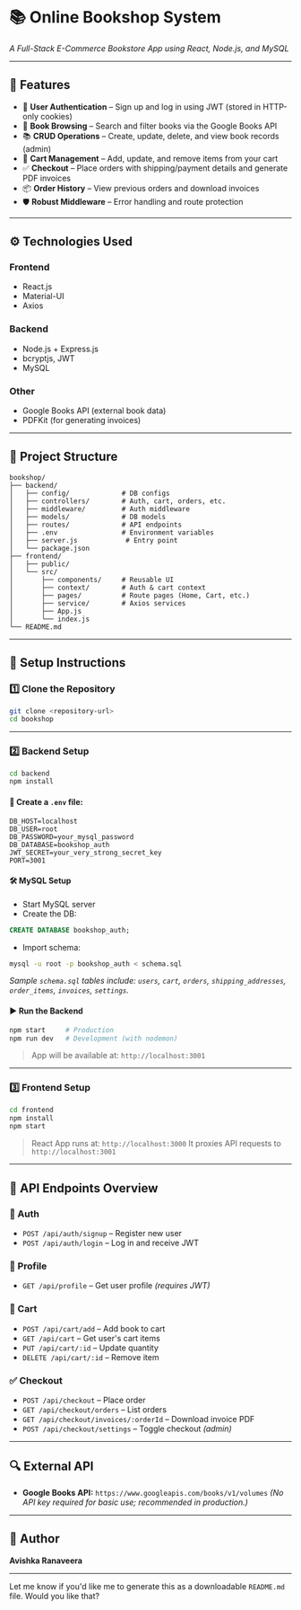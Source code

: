 
# 📚 Online Bookshop System

*A Full-Stack E-Commerce Bookstore App using React, Node.js, and MySQL*

---

## 🚀 Features

* 🔐 **User Authentication** – Sign up and log in using JWT (stored in HTTP-only cookies)
* 🔎 **Book Browsing** – Search and filter books via the Google Books API
* 📚 **CRUD Operations** – Create, update, delete, and view book records (admin)
* 🛒 **Cart Management** – Add, update, and remove items from your cart
* ✅ **Checkout** – Place orders with shipping/payment details and generate PDF invoices
* 📦 **Order History** – View previous orders and download invoices
* 🛡 **Robust Middleware** – Error handling and route protection

---

## ⚙️ Technologies Used

### Frontend

* React.js
* Material-UI
* Axios

### Backend

* Node.js + Express.js
* bcryptjs, JWT
* MySQL

### Other

* Google Books API (external book data)
* PDFKit (for generating invoices)

---

## 📁 Project Structure

```
bookshop/
├── backend/
│   ├── config/             # DB configs
│   ├── controllers/        # Auth, cart, orders, etc.
│   ├── middleware/         # Auth middleware
│   ├── models/             # DB models
│   ├── routes/             # API endpoints
│   ├── .env                # Environment variables
│   ├── server.js            # Entry point
│   └── package.json
├── frontend/
│   ├── public/
│   └── src/
│       ├── components/     # Reusable UI
│       ├── context/        # Auth & cart context
│       ├── pages/          # Route pages (Home, Cart, etc.)
│       ├── service/        # Axios services
│       ├── App.js
│       └── index.js
└── README.md
```

---

## 🔧 Setup Instructions

### 1️⃣ Clone the Repository

```bash
git clone <repository-url>
cd bookshop
```

---

### 2️⃣ Backend Setup

```bash
cd backend
npm install
```

#### 📄 Create a `.env` file:

```env
DB_HOST=localhost
DB_USER=root
DB_PASSWORD=your_mysql_password
DB_DATABASE=bookshop_auth
JWT_SECRET=your_very_strong_secret_key
PORT=3001
```

#### 🛠 MySQL Setup

* Start MySQL server
* Create the DB:

```sql
CREATE DATABASE bookshop_auth;
```

* Import schema:

```bash
mysql -u root -p bookshop_auth < schema.sql
```

*Sample `schema.sql` tables include: `users`, `cart`, `orders`, `shipping_addresses`, `order_items`, `invoices`, `settings`.*

#### ▶️ Run the Backend

```bash
npm start     # Production
npm run dev   # Development (with nodemon)
```

> App will be available at: `http://localhost:3001`

---

### 3️⃣ Frontend Setup

```bash
cd frontend
npm install
npm start
```

> React App runs at: `http://localhost:3000`
> It proxies API requests to `http://localhost:3001`

---

## 🔌 API Endpoints Overview

### 🔐 Auth

* `POST /api/auth/signup` – Register new user
* `POST /api/auth/login` – Log in and receive JWT

### 👤 Profile

* `GET /api/profile` – Get user profile *(requires JWT)*

### 🛒 Cart

* `POST /api/cart/add` – Add book to cart
* `GET /api/cart` – Get user's cart items
* `PUT /api/cart/:id` – Update quantity
* `DELETE /api/cart/:id` – Remove item

### ✅ Checkout

* `POST /api/checkout` – Place order
* `GET /api/checkout/orders` – List orders
* `GET /api/checkout/invoices/:orderId` – Download invoice PDF
* `POST /api/checkout/settings` – Toggle checkout *(admin)*

---

## 🔍 External API

* **Google Books API:**
  `https://www.googleapis.com/books/v1/volumes`
  *(No API key required for basic use; recommended in production.)*

---

## 👤 Author

**Avishka Ranaveera**

---

Let me know if you'd like me to generate this as a downloadable `README.md` file. Would you like that?
